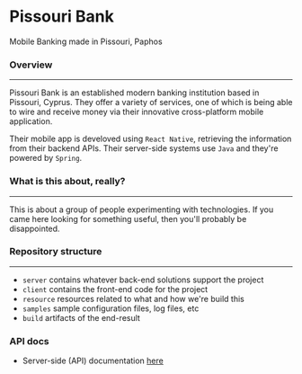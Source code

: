 # Pissouri Bank
Mobile Banking made in Pissouri, Paphos 

### Overview
----
Pissouri Bank is an established modern banking institution based in Pissouri, Cyprus.
They offer a variety of services, one of which is being able to wire and receive money via their innovative cross-platform mobile application.

Their mobile app is develoved using `React Native`, retrieving the information from their backend APIs. 
Their server-side systems use `Java` and they're powered by `Spring`.

### What is this about, really?
----
This is about a group of people experimenting with technologies. If you came here looking for something useful, then you'll probably be disappointed.

### Repository structure
----
* `server`   contains whatever back-end solutions support the project  
* `client`   contains the front-end code for the project
* `resource` resources related to what and how we're build this
* `samples`  sample configuration files, log files, etc
* `build`    artifacts of the end-result

### API docs

* Server-side (API) documentation [here](./server/README.md)